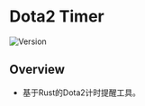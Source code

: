# Dota2 Timer

![Version](https://img.shields.io/badge/version-0.1.0-green.svg)

## Overview
- 基于Rust的Dota2计时提醒工具。
